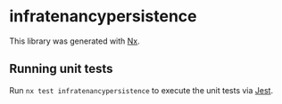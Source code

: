 # infratenancypersistence

This library was generated with [Nx](https://nx.dev).

## Running unit tests

Run `nx test infratenancypersistence` to execute the unit tests via [Jest](https://jestjs.io).
